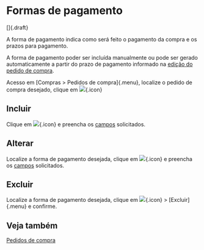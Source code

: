 # Formas de pagamento

[]{.draft}

A forma de pagamento indica como será feito o pagamento da compra e os prazos para pagamento.

A forma de pagamento poder ser incluída manualmente ou pode ser gerado automaticamente a partir do prazo de pagamento informado na [edição do pedido de compra](purchase-edit).

Acesso em [Compras > Pedidos de compra]{.menu}, localize o pedido de compra desejado, clique em ![](https://static.zenerp.app.br/icons/purchase/purchasePayment.svg){.icon}

## Incluir

Clique em ![](https://static.zenerp.app.br/icons/action-create.svg){.icon} e preencha os [campos](purchasePayment-edit) solicitados.

## Alterar

Localize a forma de pagamento desejada, clique em ![](https://static.zenerp.app.br/icons/action-update.svg){.icon} e preencha os [campos](purchasePayment-edit) solicitados.

## Excluir

Localize a forma de pagamento desejada, clique em ![](https://static.zenerp.app.br/icons/action-more-tr.svg){.icon} > [Excluir]{.menu} e confirme.

## Veja também

[Pedidos de compra](purchase)
